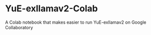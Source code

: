# YuE-exllamav2-Colab
A Colab notebook that makes easier to run YuE-exllamav2 on Google Collaboratory
